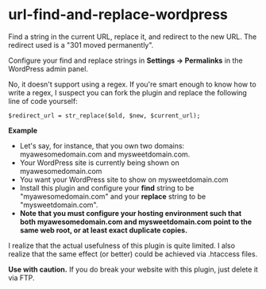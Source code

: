 url-find-and-replace-wordpress
==============================

Find a string in the current URL, replace it, and redirect to the new URL. The redirect used is a "301 moved permanently".

Configure your find and replace strings in **Settings -> Permalinks** in the WordPress admin panel.

No, it doesn't support using a regex. If you're smart enough to know how to write a regex, I suspect you can fork the plugin and replace the following line of code yourself:

```
$redirect_url = str_replace($old, $new, $current_url);
```

**Example**
- Let's say, for instance, that you own two domains: myawesomedomain.com and mysweetdomain.com.
- Your WordPress site is currently being shown on myawesomedomain.com
- You want your WordPress site to show on mysweetdomain.com
- Install this plugin and configure your **find** string to be "myawesomedomain.com" and your **replace** string to be "mysweetdomain.com".
- **Note that you must configure your hosting environment such that both myawesomedomain.com and mysweetdomain.com point to the same web root, or at least exact duplicate copies.**

I realize that the actual usefulness of this plugin is quite limited. I also realize that the same effect (or better) could be achieved via .htaccess files.

**Use with caution.** If you do break your website with this plugin, just delete it via FTP.